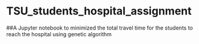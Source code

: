 # TSU_students_hospital_assignment
##A Jupyter notebook to minimized the total travel time for the students to reach the hospital using genetic algorithm
